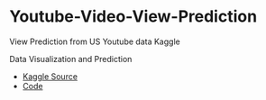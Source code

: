 # Youtube-Video-View-Prediction
View Prediction from US Youtube data Kaggle

Data Visualization and Prediction

* [Kaggle Source](https://www.kaggle.com/datasnaek/youtube-new)
* [Code](https://www.kaggle.com/ugurhorasan2000/us-youtube-data-view-prediction-model)
